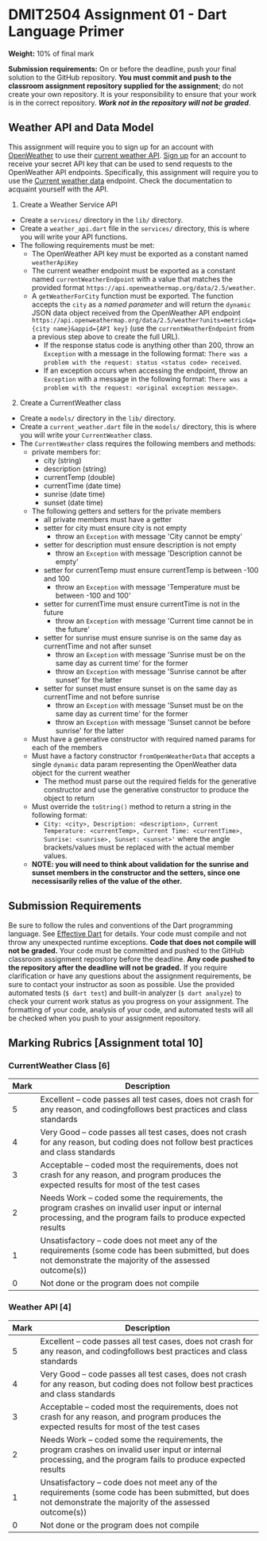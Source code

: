 # DMIT2504 Assignment 01 - Dart Language Primer

**Weight:** 10% of final mark

**Submission requirements:** On or before the deadline, push your final solution to the GitHub repository. **You must commit and push to the classroom assignment repository supplied for the assignment**; do not create your own repository. It is your responsibility to ensure that your work is in the correct repository. **_Work not in the repository will not be graded_**.

## Weather API and Data Model

This assignment will require you to sign up for an account with [OpenWeather](https://openweathermap.org/) to use their [current weather API](https://openweathermap.org/current). [Sign up](https://home.openweathermap.org/users/sign_up) for an account to receive your secret API key that can be used to send requests to the OpenWeather API endpoints. Specifically, this assignment will require you to use the [Current weather data](https://openweathermap.org/current) endpoint. Check the documentation to acquaint yourself with the API.

1. Create a Weather Service API

- Create a `services/` directory in the `lib/` directory.
- Create a `weather_api.dart` file in the `services/` directory, this is where you will write your API
  functions.
- The following requirements must be met:
  - The OpenWeather API key must be exported as a constant named `weatherApiKey`
  - The current weather endpoint must be exported as a constant named `currentWeatherEndpoint` with a value that matches the provided format `https://api.openweathermap.org/data/2.5/weather`.
  - A `getWeatherForCity` function must be exported. The function accepts the `city` as a _named parameter_
    and will return the `dynamic` JSON data object received from the OpenWeather API endpoint `https://api.openweathermap.org/data/2.5/weather?units=metric&q={city name}&appid={API key}` (use the `currentWeatherEndpoint` from a previous step above to create the full URL).
    - If the response status code is anything other than 200, throw an `Exception` with a message in the following format: `There was a problem with the request: status <status code> received`.
    - If an exception occurs when accessing the endpoint, throw an `Exception` with a message in the following format: `There was a problem with the request: <original exception message>`.

2. Create a CurrentWeather class

- Create a `models/` directory in the `lib/` directory.
- Create a `current_weather.dart` file in the `models/` directory, this is where you will write your
  `CurrentWeather` class.
- The `CurrentWeather` class requires the following members and methods:
  - private members for:
    - city (string)
    - description (string)
    - currentTemp (double)
    - currentTime (date time)
    - sunrise (date time)
    - sunset (date time)
  - The following getters and setters for the private members
    - all private members must have a getter
    - setter for city must ensure city is not empty
      - throw an `Exception` with message 'City cannot be empty'
    - setter for description must ensure description is not empty
      - throw an `Exception` with message 'Description cannot be empty'
    - setter for currentTemp must ensure currentTemp is between -100 and 100
      - throw an `Exception` with message 'Temperature must be between -100 and 100'
    - setter for currentTime must ensure currentTime is not in the future
      - throw an `Exception` with message 'Current time cannot be in the future'
    - setter for sunrise must ensure sunrise is on the same day as currentTime and not after sunset
      - throw an `Exception` with message 'Sunrise must be on the same day as current time' for the former
      - throw an `Exception` with message 'Sunrise cannot be after sunset' for the latter
    - setter for sunset must ensure sunset is on the same day as currentTime and not before sunrise
      - throw an `Exception` with message 'Sunset must be on the same day as current time' for the former
      - throw an `Exception` with message 'Sunset cannot be before sunrise' for the latter
  - Must have a generative constructor with required named params for each of the members
  - Must have a factory constructor `fromOpenWeatherData` that accepts a single `dynamic` data param representing the OpenWeather data object for the current weather
    - The method must parse out the required fields for the generative constructor and use the generative constructor to produce the object to return
  - Must override the `toString()` method to return a string in the following format:
    - `City: <city>, Description: <description>, Current Temperature: <currentTemp>, Current Time: <currentTime>, Sunrise: <sunrise>, Sunset: <sunset>'` where the angle brackets/values must be replaced with the actual member values.
  - **NOTE: you will need to think about validation for the sunrise and sunset members in the constructor and the setters, since one necessisarily relies of the value of the other.**

## Submission Requirements

Be sure to follow the rules and conventions of the Dart programming language. See [Effective Dart](https://dart.dev/effective-dart) for details. Your code must compile and not throw any unexpected runtime exceptions. **Code that does not compile will not be graded.** Your code must be committed and pushed to the GitHub classroom assignment repository before the deadline. **Any code pushed to the repository after the deadline will not be graded.** If you require clarification or have any questions about the assignment requirements, be sure to contact your instructor as soon as possible. Use the provided automated tests (`$ dart test`) and built-in analyzer (`$ dart analyze`) to check your current work status as you progress on your assignment. The formatting of your code, analysis of your code, and automated tests will all be checked when you push to your assignment repository.

## Marking Rubrics [Assignment total 10]

### CurrentWeather Class [6]

| Mark | Description                                                                                                                                                   |
| ---- | ------------------------------------------------------------------------------------------------------------------------------------------------------------- |
| 5    | Excellent – code passes all test cases, does not crash for any reason, and codingfollows best practices and class standards                                   |
| 4    | Very Good – code passes all test cases, does not crash for any reason, but coding does not follow best practices and class standards                          |
| 3    | Acceptable – coded most the requirements, does not crash for any reason, and program produces the expected results for most of the test cases                 |
| 2    | Needs Work – coded some the requirements, the program crashes on invalid user input or internal processing, and the program fails to produce expected results |
| 1    | Unsatisfactory – code does not meet any of the requirements (some code has been submitted, but does not demonstrate the majority of the assessed outcome(s))  |
| 0    | Not done or the program does not compile                                                                                                                      |

### Weather API [4]

| Mark | Description                                                                                                                                                   |
| ---- | ------------------------------------------------------------------------------------------------------------------------------------------------------------- |
| 5    | Excellent – code passes all test cases, does not crash for any reason, and codingfollows best practices and class standards                                   |
| 4    | Very Good – code passes all test cases, does not crash for any reason, but coding does not follow best practices and class standards                          |
| 3    | Acceptable – coded most the requirements, does not crash for any reason, and program produces the expected results for most of the test cases                 |
| 2    | Needs Work – coded some the requirements, the program crashes on invalid user input or internal processing, and the program fails to produce expected results |
| 1    | Unsatisfactory – code does not meet any of the requirements (some code has been submitted, but does not demonstrate the majority of the assessed outcome(s))  |
| 0    | Not done or the program does not compile                                                                                                                      |
